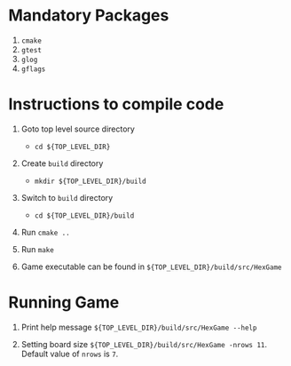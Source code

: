 # Mandatory Packages
1. `cmake`
2. `gtest`
3. `glog`
4. `gflags`

# Instructions to compile code
1. Goto top level source directory
	- `cd ${TOP_LEVEL_DIR}`

2. Create `build` directory
	- `mkdir ${TOP_LEVEL_DIR}/build`

3. Switch to `build` directory
	- `cd ${TOP_LEVEL_DIR}/build`

4. Run `cmake ..`

5. Run `make`

6. Game executable can be found in `${TOP_LEVEL_DIR}/build/src/HexGame`

# Running Game

1. Print help message `${TOP_LEVEL_DIR}/build/src/HexGame --help`

2. Setting board size `${TOP_LEVEL_DIR}/build/src/HexGame -nrows 11`. Default value of `nrows` is `7`.